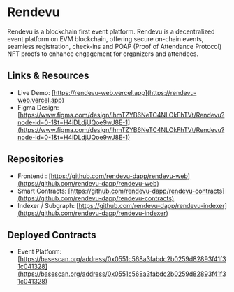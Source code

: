 # Rendevu
Rendevu is a blockchain first event platform. Rendevu is a decentralized event platform on EVM blockchain, offering secure on-chain events, seamless registration, check-ins and POAP (Proof of Attendance Protocol) NFT proofs to enhance engagement for organizers and attendees.

## Links & Resources  
- Live Demo: [https://rendevu-web.vercel.app](https://rendevu-web.vercel.app)
- Figma Design: [https://www.figma.com/design/ihmTZYB6NeTC4NLOkFhTVt/Rendevu?node-id=0-1&t=H4iDLdjUQoe9wJ8E-1](https://www.figma.com/design/ihmTZYB6NeTC4NLOkFhTVt/Rendevu?node-id=0-1&t=H4iDLdjUQoe9wJ8E-1)

## Repositories
- Frontend : [https://github.com/rendevu-dapp/rendevu-web](https://github.com/rendevu-dapp/rendevu-web)  
- Smart Contracts: [https://github.com/rendevu-dapp/rendevu-contracts](https://github.com/rendevu-dapp/rendevu-contracts)
- Indexer / Subgraph: [https://github.com/rendevu-dapp/rendevu-indexer](https://github.com/rendevu-dapp/rendevu-indexer)

## Deployed Contracts
- Event Platform: [https://basescan.org/address/0x0551c568a3fabdc2b0259d82893f41f31c041328](https://basescan.org/address/0x0551c568a3fabdc2b0259d82893f41f31c041328)
